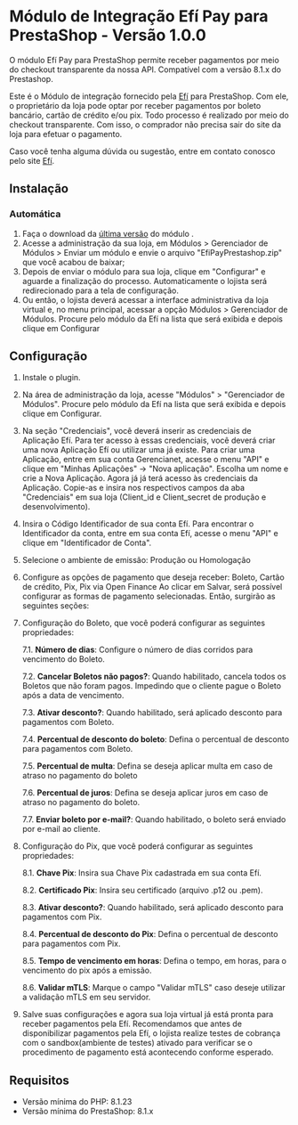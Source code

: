 # Módulo de Integração Efí Pay para PrestaShop - Versão 1.0.0 #


O módulo Efí Pay para PrestaShop permite receber pagamentos por meio do checkout transparente da nossa API. Compatível com a versão 8.1.x do Prestashop.

Este é o Módulo de integração fornecido pela [Efí](https://sejaefi.com.br/) para PrestaShop. Com ele, o proprietário da loja pode optar por receber pagamentos por boleto bancário, cartão de crédito e/ou pix. Todo processo é realizado por meio do checkout transparente. Com isso, o comprador não precisa sair do site da loja para efetuar o pagamento.

Caso você tenha alguma dúvida ou sugestão, entre em contato conosco pelo site [Efí](https://sejaefi.com.br/).

## Instalação

### Automática

1.  Faça o download da [última versão](https://github.com/efipay/prestashop-efi-module/raw/master/EfiPayPrestashop.zip) do módulo .
2.	Acesse a administração da sua loja, em Módulos > Gerenciador de Módulos > Enviar um módulo e envie o arquivo "EfiPayPrestashop.zip" que você acabou de baixar;
3.	Depois de enviar o módulo para sua loja, clique em "Configurar" e aguarde a finalização do processo. Automaticamente o lojista será redirecionado para a tela de configuração.
4.	Ou então, o lojista deverá acessar a interface administrativa da loja virtual e, no menu principal, acessar a opção Módulos > Gerenciador de Módulos. Procure pelo módulo da Efí na lista que será exibida e depois clique em Configurar



## Configuração

1.	Instale o plugin.
2.	Na área de administração da loja, acesse "Módulos" > "Gerenciador de Módulos". Procure pelo módulo da Efí na lista que será exibida e depois clique em Configurar.
3.	Na seção "Credenciais", você deverá inserir as credenciais de Aplicação Efí. Para ter acesso à essas credenciais, você deverá criar uma nova Aplicação Efí ou utilizar uma já existe. Para criar uma Aplicação, entre em sua conta Gerencianet, acesse o menu "API" e clique em "Minhas Aplicações" -> "Nova aplicação". Escolha um nome e crie a Nova Aplicação. Agora já já terá acesso às credenciais da Aplicação. Copie-as e insira nos respectivos campos da aba "Credenciais" em sua loja (Client_id e Client_secret de produção e desenvolvimento).
4.	Insira o Código Identificador de sua conta Efí. Para encontrar o Identificador da conta, entre em sua conta Efí, acesse o menu "API" e clique em "Identificador de Conta".
5.	Selecione o ambiente de emissão: Produção ou Homologação
6.	Configure as opções de pagamento que deseja receber: Boleto, Cartão de crédito, Pix, Pix via Open Finance
Ao clicar em Salvar, será possível configurar as formas de pagamento selecionadas. Então, surgirão as seguintes seções:
7.	Configuração do Boleto, que você poderá configurar as seguintes propriedades:

    7.1.	**Número de dias**: Configure o número de dias corridos para vencimento do Boleto.

    7.2.	**Cancelar Boletos não pagos?**: Quando habilitado, cancela todos os Boletos que não foram pagos. Impedindo que o cliente pague o Boleto após a data de vencimento.

    7.3.	**Ativar desconto?**: Quando habilitado, será aplicado desconto para pagamentos com Boleto.

    7.4.	**Percentual de desconto do boleto**: Defina o percentual de desconto para pagamentos com Boleto.

    7.5.	**Percentual de multa**: Defina se deseja aplicar multa em caso de atraso no pagamento do boleto

    7.6.	**Percentual de juros**: Defina se deseja aplicar juros em caso de atraso no pagamento do boleto.

    7.7.	**Enviar boleto por e-mail?**: Quando habilitado, o boleto será enviado por e-mail ao cliente.
8.	Configuração do Pix, que você poderá configurar as seguintes propriedades:

    8.1.	**Chave Pix**: Insira sua Chave Pix cadastrada em sua conta Efí. 

    8.2.	**Certificado Pix**: Insira seu certificado (arquivo .p12 ou .pem). 

    8.3.	**Ativar desconto?**: Quando habilitado, será aplicado desconto para pagamentos com Pix.

    8.4.	**Percentual de desconto do Pix**: Defina o percentual de desconto para pagamentos com Pix.

    8.5.	**Tempo de vencimento em horas**: Defina o tempo, em horas, para o vencimento do pix após a emissão.

    8.6.	**Validar mTLS**: Marque o campo "Validar mTLS" caso deseje utilizar a validação mTLS em seu servidor.

9.	Salve suas configurações e agora sua loja virtual já está pronta para receber pagamentos pela Efí.
Recomendamos que antes de disponibilizar pagamentos pela Efí, o lojista realize testes de cobrança com o sandbox(ambiente de testes) ativado para verificar se o procedimento de pagamento está acontecendo conforme esperado.



## Requisitos

* Versão mínima do PHP: 8.1.23
* Versão mínima do PrestaShop: 8.1.x
